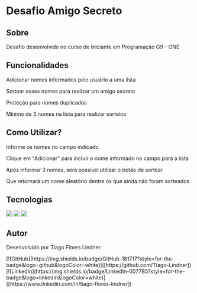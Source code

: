 <h1> Desafio Amigo Secreto </h1>

<h2> Sobre </h2>
<p> Desafio desenvolvido no curso de Iniciante em Programação G9 - ONE  </p>

<h2> Funcionalidades</h2>
<p> Adicionar nomes informados pelo usuário a uma lista </p>
<p> Sortear esses nomes para realizar um amigo secreto </p>
<p> Proteção para nomes duplicados </p>
<p> Mínimo de 3 nomes na lista para realizar sorteios </p>

<h2> Como Utilizar? </h2>
<p> Informe os nomes no campo indicado </p>
<p> Clique em "Adicionar" para incluir o nome informado no campo para a lista </p>
<p> Após informar 3 nomes, será possível utilizar o botão de sortear </p> 
<p> Que retornará um nome aleatório dentre os que ainda não foram sorteados </p>

<h2> Tecnologias </h2>
<div>
  <img src="https://img.shields.io/badge/HTML-239120?style=for-the-badge&logo=html5&logoColor=white">
  <img src="https://img.shields.io/badge/CSS-239120?&style=for-the-badge&logo=css3&logoColor=white">
  <img src="https://img.shields.io/badge/JavaScript-F7DF1E?style=for-the-badge&logo=javascript&logoColor=black">
</div>

<h2> Autor </h2>
<p> Desenvolvido por Tiago Flores Lindner </p>
[![GitHub](https://img.shields.io/badge/GitHub-181717?style=for-the-badge&logo=github&logoColor=white)]([https://github.com/Tiago-Lindner]) 
[![LinkedIn](https://img.shields.io/badge/LinkedIn-0077B5?style=for-the-badge&logo=linkedin&logoColor=white)]([https://www.linkedin.com/in/tiago-flores-lindner])
